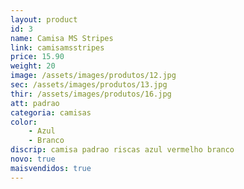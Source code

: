 ```yaml
---
layout: product
id: 3
name: Camisa MS Stripes
link: camisamsstripes
price: 15.90
weight: 20
image: /assets/images/produtos/12.jpg
sec: /assets/images/produtos/13.jpg
thir: /assets/images/produtos/16.jpg
att: padrao
categoria: camisas
color:
    - Azul
    - Branco
discrip: camisa padrao riscas azul vermelho branco
novo: true
maisvendidos: true
---
```

